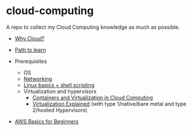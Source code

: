 # cloud-computing

A repo to collect my Cloud Computing knowledge as much as possible.

- [Why Cloud?](https://docs.microsoft.com/en-us/azure/cloud-adoption-framework/strategy/motivations)

- [Path to learn](https://www.youtube.com/watch?v=ZSDxe7iBgag)

- Prerequisites
  - OS
  - [Networking](https://github.com/HarshKapadia2/networking)
  - [Linux basics + shell scripting](https://github.com/HarshKapadia2/cli)
  - Virtualization and hypervisors
    - [Containers and Virtualization in Cloud Computing](https://www.youtube.com/watch?v=GOuVeZmMee0)
    - [Virtualization Explained](https://www.youtube.com/watch?v=FZR0rG3HKIk) (with type 1/native/bare metal and type 2/hosted Hypervisors)

- [AWS Basics for Beginners](https://www.youtube.com/watch?v=ulprqHHWlng)
